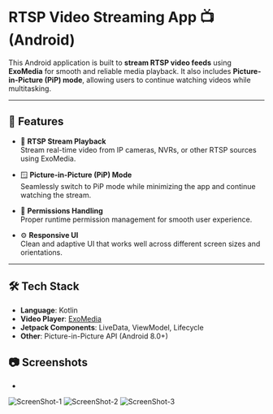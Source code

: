 # RTSP Video Streaming App 📺 (Android)

This Android application is built to **stream RTSP video feeds** using **ExoMedia** for smooth and reliable media playback. It also includes **Picture-in-Picture (PiP) mode**, allowing users to continue watching videos while multitasking.

---

## 🚀 Features

- 🎥 **RTSP Stream Playback**  
  Stream real-time video from IP cameras, NVRs, or other RTSP sources using ExoMedia.

- 🪟 **Picture-in-Picture (PiP) Mode**  
  Seamlessly switch to PiP mode while minimizing the app and continue watching the stream.

- 🔐 **Permissions Handling**  
  Proper runtime permission management for smooth user experience.

- ⚙️ **Responsive UI**  
  Clean and adaptive UI that works well across different screen sizes and orientations.

---

## 🛠️ Tech Stack

- **Language**: Kotlin  
- **Video Player**: [ExoMedia](https://github.com/brianwernick/ExoMedia) 
- **Jetpack Components**: LiveData, ViewModel, Lifecycle  
- **Other**: Picture-in-Picture API (Android 8.0+)

## 📷 Screenshots
- 
![ScreenShot-1](https://github.com/user-attachments/assets/5e907cce-a50f-45e1-b570-a5a3b1791fcf)
![ScreenShot-2](https://github.com/user-attachments/assets/af56d2f5-5f5f-46f8-903a-59751a224839)
![ScreenShot-3](https://github.com/user-attachments/assets/416d5226-d718-4fc7-ba87-4335f364d247)

